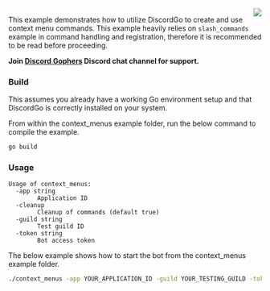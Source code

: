 <img align="right" src="http://bwmarrin.github.io/discordgo/img/discordgo.png">

This example demonstrates how to utilize DiscordGo to create and use context
menu commands. This example heavily relies on `slash_commands` example in
command handling and registration, therefore it is recommended to be read
before proceeding.

**Join [Discord Gophers](https://discord.gg/0f1SbxBZjYoCtNPP)
Discord chat channel for support.**

### Build

This assumes you already have a working Go environment setup and that
DiscordGo is correctly installed on your system.

From within the context_menus example folder, run the below command to compile the
example.

```sh
go build
```

### Usage

```
Usage of context_menus:
  -app string
    	Application ID
  -cleanup
    	Cleanup of commands (default true)
  -guild string
    	Test guild ID
  -token string
    	Bot access token
```

The below example shows how to start the bot from the context_menus example folder.

```sh
./context_menus -app YOUR_APPLICATION_ID -guild YOUR_TESTING_GUILD -token YOUR_BOT_TOKEN
```
